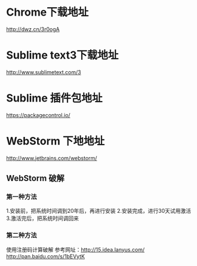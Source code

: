 # Chrome下载地址
http://dwz.cn/3r0ogA

# Sublime text3下载地址
http://www.sublimetext.com/3

# Sublime 插件包地址
https://packagecontrol.io/

# WebStorm 下地地址
http://www.jetbrains.com/webstorm/
## WebStorm 破解
### 第一种方法
1.安装前，把系统时间调到20年后，再进行安装
2.安装完成，进行30天试用激活
3.激活完后，把系统时间调回来
### 第二种方法
使用注册码计算破解
参考网址：http://15.idea.lanyus.com/
http://pan.baidu.com/s/1bEVytK
